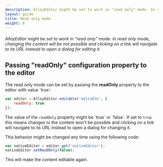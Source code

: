 ```yaml
---
description: AlloyEditor might be set to work in "read only" mode. In read only mode, changing the content will be not possible and clicking on a link will navigate to its URL instead to open a dialog for editing it.
layout: guide
title: Read only mode
weight: 8
---
```


###### AlloyEditor might be set to work in "read only" mode. In read only mode, changing the content will be not possible and clicking on a link will navigate to its URL instead to open a dialog for editing it.

<article id="article1">

## Passing "readOnly" configuration property to the editor

<p>
	The read only mode can be set by passing the <strong>readOnly</strong> property to the editor with value `true`:
</p>

```javascript
var editor = AlloyEditor.editable('editable', {
	readOnly: true
});
```

<p>
	The value of the <code>readOnly</code> property might be `true` or `false`. If set to <code>true</code> this means changes to the content won't be possible and clicking on a link will navigate to its URL instead to open a dialog for changing it.
</p>

<p>
	This behavior might be changed any time using the following code:
</p>

```javascript
var nativeEditor = editor.get('nativeEditor');
nativeEditor.setReadOnly(false);
```
<p>
	This will make the content editable again.
</p>

</article>